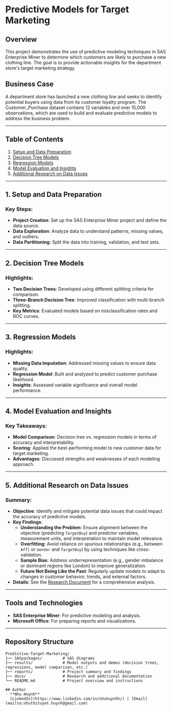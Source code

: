 # Predictive Models for Target Marketing

## Overview
This project demonstrates the use of predictive modeling techniques in SAS Enterprise Miner to determine which customers are likely to purchase a new clothing line. The goal is to provide actionable insights for the department store's target marketing strategy.

## Business Case
A department store has launched a new clothing line and seeks to identify potential buyers using data from its customer loyalty program. The Customer_Purchase dataset contains 12 variables and over 15,000 observations, which are used to build and evaluate predictive models to address the business problem.

---

## Table of Contents
1. [Setup and Data Preparation](#1-setup-and-data-preparation)
2. [Decision Tree Models](#2-decision-tree-models)
3. [Regression Models](#3-regression-models)
4. [Model Evaluation and Insights](#4-model-evaluation-and-insights)
5. [Additional Research on Data Issues](#5-additional-research-on-data-issues)

---

## 1. Setup and Data Preparation
### Key Steps:
- **Project Creation**: Set up the SAS Enterprise Miner project and define the data source.
- **Data Exploration**: Analyze data to understand patterns, missing values, and outliers.
- **Data Partitioning**: Split the data into training, validation, and test sets.

---

## 2. Decision Tree Models
### Highlights:
- **Two Decision Trees**: Developed using different splitting criteria for comparison.
- **Three-Branch Decision Tree**: Improved classification with multi-branch splitting.
- **Key Metrics**: Evaluated models based on misclassification rates and ROC curves.

---

## 3. Regression Models
### Highlights:
- **Missing Data Imputation**: Addressed missing values to ensure data quality.
- **Regression Model**: Built and analyzed to predict customer purchase likelihood.
- **Insights**: Assessed variable significance and overall model performance.

---

## 4. Model Evaluation and Insights
### Key Takeaways:
- **Model Comparison**: Decision tree vs. regression models in terms of accuracy and interpretability.
- **Scoring**: Applied the best-performing model to new customer data for target marketing.
- **Advantages**: Discussed strengths and weaknesses of each modeling approach.

---

## 5. Additional Research on Data Issues
### Summary:
- **Objective**: Identify and mitigate potential data issues that could impact the accuracy of predictive models.
- **Key Findings**:
  - **Understanding the Problem**: Ensure alignment between the objective (predicting `TargetBuy`) and predictor variables, measurement units, and interpretation to maintain model relevance.  
  - **Overfitting**: Avoid reliance on spurious relationships (e.g., between `Affl` or `Gender` and `TargetBuy`) by using techniques like cross-validation.  
  - **Sample Bias**: Address underrepresentation (e.g., gender imbalance or dominant regions like London) to improve generalization.  
  - **Future Not Being Like the Past**: Regularly update models to adapt to changes in customer behavior, trends, and external factors.  
- **Details**: See the [Research Document](docs/Data_Issues_Research.pdf) for a comprehensive analysis.

---

## Tools and Technologies
- **SAS Enterprise Miner**: For predictive modeling and analysis.
- **Microsoft Office**: For preparing reports and visualizations.

---

## Repository Structure
```plaintext
Predictive-Target-Marketing/
├── SASpackages/         # SAS diagrams
├── results/             # Model outputs and demos (decision trees, regressions, model comparison, etc.)
├── reports/             # Project summary and findings 
├── docs/                # Research and additional documentation
└── README.md            # Project overview and instructions

## Author
- **Nhu Huynh**  
  [LinkedIn](https://www.linkedin.com/in/nhuhuynhh/) | [Email](mailto:nhuthituyet.huynh@gmail.com)
